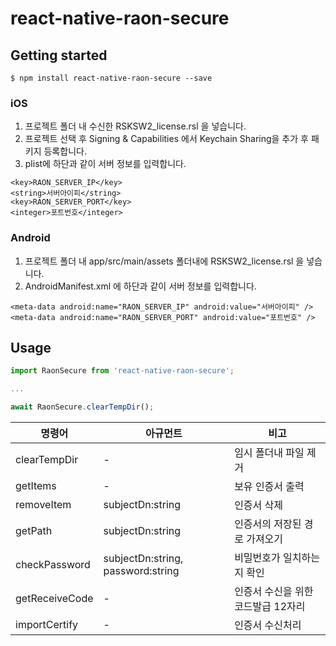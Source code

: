 # react-native-raon-secure

## Getting started

`$ npm install react-native-raon-secure --save`

### iOS

1. 프로젝트 폴더 내 수신한 RSKSW2_license.rsl 을 넣습니다.
2. 프로젝트 선택 후 Signing & Capabilities 에서 Keychain Sharing을 추가 후 패키지 등록합니다.
3. plist에 하단과 같이 서버 정보를 입력합니다.
```
<key>RAON_SERVER_IP</key>
<string>서버아이피</string>
<key>RAON_SERVER_PORT</key>
<integer>포트번호</integer>
```

### Android

1. 프로젝트 폴더 내 app/src/main/assets 폴더내에 RSKSW2_license.rsl 을 넣습니다.
2. AndroidManifest.xml 에 하단과 같이 서버 정보를 입력합니다.
```
<meta-data android:name="RAON_SERVER_IP" android:value="서버아이피" />
<meta-data android:name="RAON_SERVER_PORT" android:value="포트번호" />
```


## Usage
```javascript
import RaonSecure from 'react-native-raon-secure';

...

await RaonSecure.clearTempDir();

```


|명령어|아규먼트|비고|
|----|------|---|
|clearTempDir| - |임시 폴더내 파일 제거|
|getItems| - |보유 인증서 출력|
|removeItem|subjectDn:string|인증서 삭제|
|getPath|subjectDn:string|인증서의 저장된 경로 가져오기|
|checkPassword|subjectDn:string, password:string|비밀번호가 일치하는지 확인|
|getReceiveCode| - |인증서 수신을 위한 코드발급 12자리|
|importCertify| - |인증서 수신처리|
